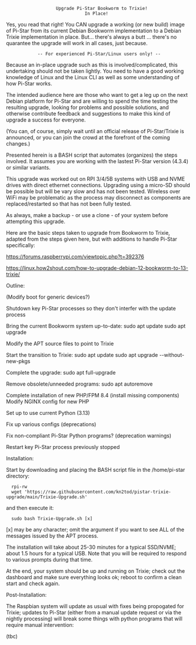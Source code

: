                        Upgrade Pi-Star Bookworm to Trixie!
                                  In Place!

Yes, you read that right! You CAN upgrade a working (or new build) image of Pi-Star
from its current Debian Bookworm implementation to a Debian Trixie implementation
in place.  But... there's always a butt ... there's no quarantee the upgrade will
work in all cases, just because.

                -- For experienced Pi-Star/Linux users only! --

Because an in-place upgrade such as this is involved/complicated, this undertaking
should not be taken lightly.  You need to have a good working knowledge of Linux
and the Linux CLI as well as some understanding of how Pi-Star works.

The intended audience here are those who want to get a leg up on the next Debian
platform for Pi-Star and are willing to spend the time testing the resulting upgrade,
looking for problems and possible solutions, and otherwise contribute feedback and
suggestions to make this kind of upgrade a success for everyone.

(You can, of course, simply wait until an official release of Pi-Star/Trixie is
announced, or you can join the crowd at the forefront of the coming changes.)

Presented herein is a BASH script that automates (organizes) the steps involved.
It assumes you are working with the lastest Pi-Star version (4.3.4) or similar variants.

This upgrade was worked out on RPI 3/4/5B systems with USB and NVME drives with direct
ethernet connections. Upgrading using a micro-SD should be possible but will be vary slow
and has not been tested. Wireless over WiFi may be problematic as the process may
disconnect as components are replaced/restarted so that has not been fully tested.

As always, make a backup - or use a clone - of your system before attempting this
upgrade.

Here are the basic steps taken to upgrade from Bookworm to Trixie, adapted from the
steps given here, but with additions to handle Pi-Star specifically:

   <https://forums.raspberrypi.com/viewtopic.php?t=392376>
   
   <https://linux.how2shout.com/how-to-upgrade-debian-12-bookworm-to-13-trixie/>

Outline:

   (Modify boot for generic devices?)
   
   Shutdown key Pi-Star processes so they don't interfer with the update process

   Bring the current Bookworm system up-to-date:
        sudo apt update
        sudo apt upgrade

   Modify the APT source files to point to Trixie

   Start the transition to Trixie:
        sudo apt update
        sudo apt upgrade --without-new-pkgs

   Complete the upgrade:
        sudo apt full-upgrade

   Remove obsolete/unneeded programs:
        sudo apt autoremove

   Complete installation of new PHP/FPM 8.4 (install missing components)
   Modify NGINX config for new PHP

   Set up to use current Python (3.13)

   Fix up various configs (deprecations)

   Fix non-compliant Pi-Star Python programs? (deprecation warnings)

   Restart key Pi-Star process previously stopped

Installation:

   Start by downloading and placing the BASH script file in the /home/pi-star
   directory:

      rpi-rw
      wget 'https://raw.githubusercontent.com/kn2tod/pistar-trixie-upgrade/main/Trixie-Upgrade.sh'

   and then execute it:

      sudo bash Trixie-Upgrade.sh [x]

   [x] may be any character; omit the argument if you want to see ALL of the
   messages issued by the APT process.

   The installation will take about 25-30 minutes for a typical SSD/NVME; about 1.5 hours for a
   typical USB.  Note that you will be required to respond to various prompts during that time.

   At the end, your system should be up and running on Trixie; check out the
   dashboard and make sure everything looks ok; reboot to confirm a clean start
   and check again.

Post-Installation:

   The Raspbian system will update as usual with fixes being propogated for 
   Trixie; updates to Pi-Star (either from a manual update request or via the 
   nightly processing) will break some things with python programs that will 
   require manual intervention:

   (tbc)

